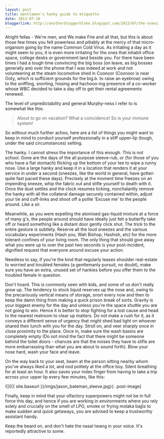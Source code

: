 ```yaml
---
layout: post
title: Gentlemen's hanky guide to etiquette
date: 2013-07-18
bloggerlink: http://anotherbloggerbloke.blogspot.com/2013/07/the-sneezing-gentlemans-hanky-guide-to.html
---
```


Alright fellas - We're men, and We make Fire and all that, but this is about those few times you felt powerless and pitiably at the mercy of that micro-organism going by the name Common Cold Virus. As irritating a day as it might seem to you, it is even more irritating for the ones that inhabit office space, college desks or government land beside you. For there have been times I had a tough time convincing the big boss (on leave, as big bosses generally are) over the phone that I was indeed at work and not volunteering at the steam locomotive shed in Coonoor (Coonoor is near Ooty, which is sufficient grounds for the big.b. to raise an eyebrow) owing to the sniffling, snorting, hissing and hachooo-ing presence of a co-worker whose WBC decided to take a day off to get their rental agreements renewed. 

The level of unpredictability and general Murphy-ness I refer to is somewhat like this:

> About to go on vacation? What a coincidence! So is your immune system!

So without much further achoo, here are a list of things you might want to keep in mind to conduct yourself professionally in a stiff upper-lip (tough, under the said circumstances) setting.

The hanky. I cannot stress the importance of this enough. This is not school. Gone are the days of the all purpose sleeve-rub, or (for those of you who have a flat stomach) flicking up the bottom of your tee to wipe a runny nose. Use a large hanky and keep it in a location that renders it at your service in under a second (sneezes, like the world in general, have gotten quite fast paced these days). Precisely at the moment time freezes on an impending sneeze, whip the fabric out and stifle yourself to death with it. Once the dust settles and the clock resumes ticking, nonchalantly remove the hanky with all the collateral damage securely contained within, adjust your tie and cuff-links and shoot off a polite 'Excuse me' to the people around. Like a sir.

Meanwhile, as you were expelling the atomised gas-liquid mixture at a force of many g's, the people around should have ideally just felt a butterfly take off or heard something like a distant door gently click shut. The trick to the entire gesture is subtlety. Reserve all the loud sneezes and the various vocabulary experiments (Hash you, Wah Bishop, Hashish, etc) for the more tolerant confines of your living room. The only thing that should give away what you were up to over the past two seconds is your post-incident, dignified request that everyone around excuse your action.

Needless to say, if you're the kind that regularly leases shoulder real-estate to worried and troubled  females (a gentlemanly pursuit, no doubt), make sure you have an extra, unused set of hankies before you offer them to the troubled female in question. 

Don't hoard. This is commonly seen with kids, and some of us don't really grow up. The tendency to stock liquid reserves up the nose and, owing to the precariously vertical means of storage, snort every now and then to keep the damn thing from making a quick prison break of sorts. Gravity is your biggest enemy for the day and unless you're the space shuttle you are not going to win. Hence it is better to stop fighting for a lost cause and head to the nearest restroom to clear up matters. Do not make a rush for it, as it conveys a different sense of urgency that might shed bad light on whoever shared their lunch with you for the day. Stroll on, and veer sharply once in close proximity to the place. Once in, make sure the wash basins are completely empty (Do not mind the fact that there might be someone behind the toilet doors - chances are that the noises they have to stifle are more embarrassing than what you are about to sound forth). Blow your nose hard, wash your face and leave. 

On the way back to your seat, beam at the person sitting nearby whom you've always liked a lot, and nod politely at the office boy. Silent breathing for at least an hour.
It also saves  your index finger from having to take a trip across your upper lip every few minutes, like this:

![]({{ site.baseurl }}/imgs/jason_bateman_sleeve.jpg){: .post-image}

Finally, keep in mind that your olfactory superpowers might not be in full force this day, and hence if you are working in environments where you rely solely and crucially on the smell of LPG, smoke or frying molaka bajjis to make sudden and quick getaways, you are advised to keep a trustworthy assistant handy.

Keep the beard on, and don't hate the nasal twang in your voice. It's reportedly attractive to some. 
